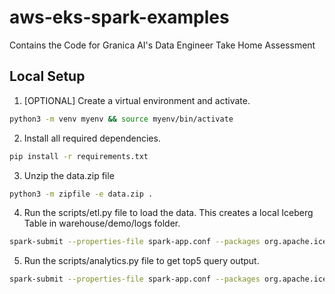 # aws-eks-spark-examples
Contains the Code for Granica AI's Data Engineer Take Home Assessment

## Local Setup
1. [OPTIONAL] Create a virtual environment and activate.
```bash
python3 -m venv myenv && source myenv/bin/activate
```

2. Install all required dependencies.

```bash
pip install -r requirements.txt
```

3. Unzip the data.zip file
```bash
python3 -m zipfile -e data.zip .
```

4. Run the scripts/etl.py file to load the data. This creates a local Iceberg Table in warehouse/demo/logs folder.
```bash
spark-submit --properties-file spark-app.conf --packages org.apache.iceberg:iceberg-spark-runtime-3.5_2.12:1.7.0 --py-files scripts/log_parser_utils.py scripts/etl.py sparksubmit really_large_access.log
```

5. Run the scripts/analytics.py file to get top5 query output.
```bash
spark-submit --properties-file spark-app.conf --packages org.apache.iceberg:iceberg-spark-runtime-3.5_2.12:1.7.0 scripts/analytics.py sparksubmit
```

